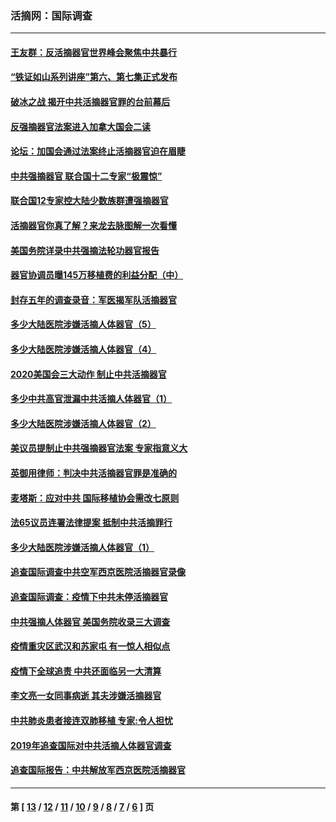 ### 活摘网：国际调查
---
#### [王友群：反活摘器官世界峰会聚焦中共暴行](../../pages/nf5947/n13250738.md?02090430) 
#### [“铁证如山系列讲座”第六、第七集正式发布](../../pages/nf5947/n13106287.md?02090430) 
#### [破冰之战 揭开中共活摘器官罪的台前幕后](../../pages/nf5947/n13082457.md?02090430) 
#### [反强摘器官法案进入加拿大国会二读](../../pages/nf5947/n13033450.md?02090430) 
#### [论坛：加国会通过法案终止活摘器官迫在眉睫](../../pages/nf5947/n13029839.md?02090430) 
#### [中共强摘器官 联合国十二专家“极震惊”](../../pages/nf5947/n13024313.md?02090430) 
#### [联合国12专家控大陆少数族群遭强摘器官](../../pages/nf5947/n13023877.md?02090430) 
#### [活摘器官你真了解？来龙去脉图解一次看懂](../../pages/nf5947/n13013820.md?02090430) 
#### [美国务院详录中共强摘法轮功器官报告](../../pages/nf5947/n12944519.md?02090430) 
#### [器官协调员曝145万移植费的利益分配（中）](../../pages/nf5947/n12894547.md?02090430) 
#### [封存五年的调查录音：军医揭军队活摘器官](../../pages/nf5947/n12798692.md?02090430) 
#### [多少大陆医院涉嫌活摘人体器官（5）](../../pages/nf5947/n12768383.md?02090430) 
#### [多少大陆医院涉嫌活摘人体器官（4）](../../pages/nf5947/n12664434.md?02090430) 
#### [2020美国会三大动作 制止中共活摘器官](../../pages/nf5947/n12682004.md?02090430) 
#### [多少中共高官泄漏中共活摘人体器官（1）](../../pages/nf5947/n12671234.md?02090430) 
#### [多少大陆医院涉嫌活摘人体器官（2）](../../pages/nf5947/n12655589.md?02090430) 
#### [美议员提制止中共强摘器官法案 专家指意义大](../../pages/nf5947/n12630561.md?02090430) 
#### [英御用律师：判决中共活摘器官罪是准确的](../../pages/nf5947/n12580740.md?02090430) 
#### [麦塔斯：应对中共 国际移植协会需改七原则](../../pages/nf5947/n12514711.md?02090430) 
#### [法65议员连署法律提案 抵制中共活摘罪行](../../pages/nf5947/n12437047.md?02090430) 
#### [多少大陆医院涉嫌活摘人体器官（1）](../../pages/nf5947/n12414284.md?02090430) 
#### [追查国际调查中共空军西京医院活摘器官录像](../../pages/nf5947/n12348837.md?02090430) 
#### [追查国际调查：疫情下中共未停活摘器官](../../pages/nf5947/n12273415.md?02090430) 
#### [中共强摘人体器官 美国务院收录三大调查](../../pages/nf5947/n12181488.md?02090430) 
#### [疫情重灾区武汉和苏家屯 有一惊人相似点](../../pages/nf5947/n12150824.md?02090430) 
#### [疫情下全球追责 中共还面临另一大清算](../../pages/nf5947/n12070397.md?02090430) 
#### [李文亮一女同事病逝 其夫涉嫌活摘器官](../../pages/nf5947/n11957882.md?02090430) 
#### [中共肺炎患者接连双肺移植 专家:令人担忧](../../pages/nf5947/n11945516.md?02090430) 
#### [2019年追查国际对中共活摘人体器官调查](../../pages/nf5947/n11917733.md?02090430) 
#### [追查国际报告：中共解放军西京医院活摘器官](../../pages/nf5947/n11838359.md?02090430) 

---
#### 第 [ [13](./13.md?02090430) / [12](./12.md?02090430) / [11](./11.md?02090430) / [10](./10.md?02090430) / [9](./9.md?02090430) / [8](./8.md?02090430) / [7](./7.md?02090430) / [6](./6.md?02090430) ] 页
